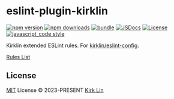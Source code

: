 # eslint-plugin-kirklin

[![npm version][npm-version-src]][npm-version-href]
[![npm downloads][npm-downloads-src]][npm-downloads-href]
[![bundle][bundle-src]][bundle-href]
[![JSDocs][jsdocs-src]][jsdocs-href]
[![License][license-src]][license-href]
[![javascript_code style][code-style-image]][code-style-url]

Kirklin extended ESLint rules. For [kirklin/eslint-config](https://github.com/kirklin/eslint-config).

[Rules List](./src/rules)

## License

[MIT](./LICENSE) License &copy; 2023-PRESENT [Kirk Lin](https://github.com/kirklin)


<!-- Badges -->

[npm-version-src]: https://img.shields.io/npm/v/eslint-plugin-kirklin?style=flat&colorA=080f12&colorB=3491fa
[npm-version-href]: https://npmjs.com/package/eslint-plugin-kirklin
[npm-downloads-src]: https://img.shields.io/npm/dm/eslint-plugin-kirklin?style=flat&colorA=080f12&colorB=3491fa
[npm-downloads-href]: https://npmjs.com/package/eslint-plugin-kirklin
[bundle-src]: https://img.shields.io/bundlephobia/minzip/eslint-plugin-kirklin?style=flat&colorA=080f12&colorB=3491fa&label=minzip
[bundle-href]: https://bundlephobia.com/result?p=eslint-plugin-kirklin
[license-src]: https://img.shields.io/github/license/kirklin/eslint-plugin-kirklin.svg?style=flat&colorA=080f12&colorB=3491fa
[license-href]: https://github.com/kirklin/eslint-plugin-kirklin/blob/main/LICENSE
[jsdocs-src]: https://img.shields.io/badge/jsdocs-reference-080f12?style=flat&colorA=080f12&colorB=3491fa
[jsdocs-href]: https://www.jsdocs.io/package/eslint-plugin-kirklin
[code-style-image]: https://img.shields.io/badge/code__style-%40kirklin%2Feslint--config-3491fa?style=flat&colorA=080f12&colorB=3491fa
[code-style-url]: https://github.com/kirklin/eslint-config/
